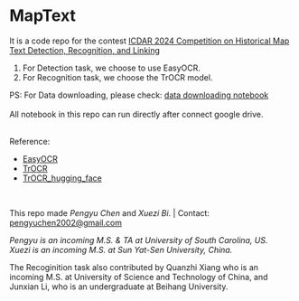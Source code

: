 # MapText

It is a code repo for the contest [ICDAR 2024 Competition on Historical Map Text Detection, Recognition, and Linking](https://rrc.cvc.uab.es/?ch=28)

1. For Detection task, we choose to use EasyOCR.
2. For Recognition task, we choose the TrOCR model.

PS: For Data downloading, please check: [data downloading notebook](https://github.com/Pengyu-gis/MapText/blob/main/code/data_installation.ipynb) <br><br>
All notebook in this repo can run directly after connect google drive.

<br>
Reference: 

- [EasyOCR](https://github.com/JaidedAI/EasyOCR_)
- [TrOCR](https://github.com/microsoft/unilm/tree/master/trocr)
- [TrOCR_hugging_face](https://huggingface.co/docs/transformers/en/model_doc/trocr)

<br>

This repo made *Pengyu Chen* and *Xuezi Bi*.    |   Contact: pengyuchen2002@gmail.com

*Pengyu is an incoming M.S. & TA at University of South Carolina, US. <br>
Xuezi is an incoming M.S. at Sun Yat-Sen University, China.*

The Recoginition task also contributed by Quanzhi Xiang who is an incoming M.S. at University of Science and Technology of China, and Junxian Li, who is an undergraduate at Beihang University.
